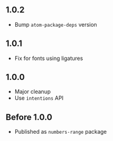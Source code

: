 ## 1.0.2

* Bump `atom-package-deps` version

## 1.0.1

* Fix for fonts using ligatures

## 1.0.0

* Major cleanup
* Use `intentions` API

## Before 1.0.0

* Published as `numbers-range` package
